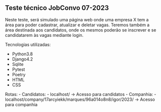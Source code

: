 ## Teste técnico JobConvo 07-2023
Neste teste, será simulado uma página web onde uma empresa X tem 
a área para poder cadastrar, atualizar e deletar vagas. Teremos também
a área destinada aos candidatos, onde os mesmos poderão se inscrever
e se candidatarem às vagas mediante login.

Tecnologias utilizadas:
 - Python3.8
 - Django4.2
 - Sqlite
 - Pytest
 - Poetry
 - HTML
 - CSS
 
Rotas:
    - Candidatos:
     - localhost/   -> Acesso para candidatos
    - Companhia:
     - localhost/company/17arcyiekk/marques/96a014o8n8/igor/2023/   -> Acesso para companhia